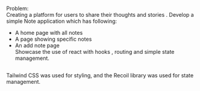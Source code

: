 ###
Problem:  
Creating a platform for users to share their thoughts and stories . 
Develop a simple Note  application which has following: 
- A home page with all notes 
- A page showing specific notes 
- An add note page  
Showcase the use of react with hooks , routing and simple state management. 

##
Tailwind CSS was used for styling, and the Recoil library was used for state management.